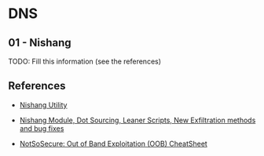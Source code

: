 # DNS

## 01 - Nishang

TODO: Fill this information (see the references)

## References

- [Nishang Utility](https://github.com/samratashok/nishang/tree/master/Utility)

- [Nishang Module, Dot Sourcing, Leaner Scripts, New Exfiltration methods and bug fixes](https://www.labofapenetrationtester.com/2014/06/nishang-0-3-4.html)

- [NotSoSecure: Out of Band Exploitation (OOB) CheatSheet](https://notsosecure.com/out-band-exploitation-oob-cheatsheet)